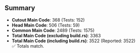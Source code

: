 ## Summary

- **Cutout Main Code**: 368 (Tests: 152)  
- **Head Main Code**: 506 (Tests: 59)  
- **Common Main Code**: 2489 (Tests: 1575)  
- **Total Main Code (excluding build.rs)**: 3363  
- **Total Main Code (including build.rs)**: 3522 (Reported: 3522)  
✅ Totals match.
